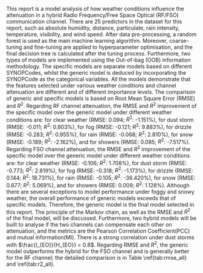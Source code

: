 This report is a model analysis of how weather conditions influence the attenuation in a hybrid Radio Frequency/Free Space Optical (RF/FSO) communication channel. There are 25 predictors in the dataset for this report, such as absolute humidity, distance, particulate, rain intensity, temperature, visibility, and wind speed. After data pre-processing, a random forest is used as the main machine learning algorithm. Moreover, coarse-tuning and fine-tuning are applied to hyperparameter optimisation, and the final decision tree is calculated after the tuning process. Furthermore, two types of models are implemented using the Out-of-bag (OOB) information methodology. The specific models are separate models based on different SYNOPCodes, whilst the generic model is deduced by incorporating the SYNOPCode as the categorical variables. All the models demonstrate that the features selected under various weather conditions and channel attenuation are different and of different importance levels. The comparison of generic and specific models is based on Root Mean Square Error (RMSE) and $R^2$. 
Regarding RF channel attenuation, the RMSE and $R^2$ improvement of the specific model over the generic model under different weather conditions are: for clear weather (RMSE: 0.094; $R^2$: -1.151\%), for dust storm (RMSE: -0.011; $R^2$: 0.803\%), for fog (RMSE: -0.121; $R^2$: 9.883\%), for drizzle (RMSE: -0.283; $R^2$: 0.955\%), for rain (RMSE: -0.068; $R^2$: 2.810\%), for snow (RMSE: -0.189; $R^2$: -2.162\%), and for showers (RMSE: 0.085; $R^2$: -7.517\%).
Regarding FSO channel attenuation, the RMSE and $R^2$ improvement of the specific model over the generic model under different weather conditions are: for clear weather (RMSE: -0.106; $R^2$: 1.708\%), for dust storm (RMSE: -0.773; $R^2$: 2.819\%), for fog (RMSE: -0.318; $R^2$: -1.173\%), for drizzle (RMSE: 0.144; $R^2$: 18.731\%), for rain (RMSE: -0.105; $R^2$: -38.420\%), for snow (RMSE: 0.877; $R^2$: 5.069\%), and for showers (RMSE: 0.009; $R^2$: 1.128\%).
Although there are several exceptions to model performance under foggy and snowy weather, the overall performance of generic models exceeds that of specific models. Therefore, the generic model is the final model selected in this report. The principle of the Markov chain, as well as the RMSE and $R^2$ of the final model, will be discussed. Furthermore, two hybrid models will be built to analyse if the two channels can compensate each other on attenuation, and the metrics are the Pearson Correlation Coefficient(PCC) and mutual information(MI). There is a strong correlation under dust storms with $\frac{I_{EO}}{H_{EO}} = 0.8$. Regarding RMSE and $R^2$, the generic model outperforms the hybrid for the FSO channel and is generally better for the RF channel; the detailed comparison is in Table \ref{tab:rmse_all} and \ref{tab:r2_all}.
